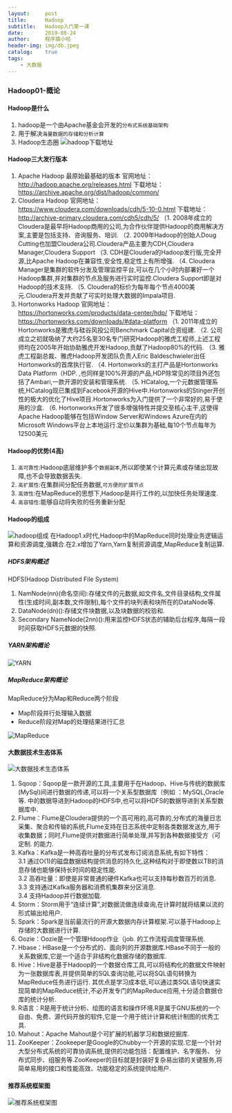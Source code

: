 ```yaml
---
layout:     post
title:      Hadoop
subtitle:   Hadoop入门第一课
date:       2019-08-24
author:     程序猿小哈
header-img: img/db.jpeg
catalog: 	true
tags:
    - 大数据
---
```


### Hadoop01-概论

#### Hadoop是什么
1. hadoop是一个由Apache基金会开发的`分布式系统基础架构`
2. 用于解决`海量数据的存储和分析计算`
3. Hadoop生态圈 ![hadoop下载地址](/postImg/Hadoop02.jpg )

#### Hadoop三大发行版本
1. Apache Hadoop 最原始最基础的版本
官网地址：http://hadoop.apache.org/releases.html
下载地址：https://archive.apache.org/dist/hadoop/common/
2. Cloudera Hadoop 
官网地址：https://www.cloudera.com/downloads/cdh/5-10-0.html
下载地址：http://archive-primary.cloudera.com/cdh5/cdh/5/
（1. 2008年成立的Cloudera是最早将Hadoop商用的公司,为合作伙伴提供Hadoop的商用解决方案,主要是包括支持、咨询服务、培训.
（2. 2009年Hadoop的创始人Doug Cutting也加盟Cloudera公司.Cloudera产品主要为CDH,Cloudera Manager,Cloudera Support
（3. CDH是Cloudera的Hadoop发行版,完全开源,比Apache Hadoop在兼容性,安全性,稳定性上有所增强.
（4. Cloudera Manager是集群的软件分发及管理监控平台,可以在几个小时内部署好一个Hadoop集群,并对集群的节点及服务进行实时监控.Cloudera Support即是对Hadoop的技术支持.
（5. Cloudera的标价为每年每个节点4000美元.Cloudera开发并贡献了可实时处理大数据的Impala项目.
3. Hortonworks Hadoop
官网地址：https://hortonworks.com/products/data-center/hdp/
下载地址：https://hortonworks.com/downloads/#data-platform
（1. 2011年成立的Hortonworks是雅虎与硅谷风投公司Benchmark Capital合资组建.
（2. 公司成立之初就吸纳了大约25名至30名专门研究Hadoop的雅虎工程师,上述工程师均在2005年开始协助雅虎开发Hadoop,贡献了Hadoop80%的代码.
（3. 雅虎工程副总裁、雅虎Hadoop开发团队负责人Eric Baldeschwieler出任Hortonworks的首席执行官.
（4. Hortonworks的主打产品是Hortonworks Data Platform（HDP. ,也同样是100%开源的产品,HDP除常见的项目外还包括了Ambari,一款开源的安装和管理系统.
（5. HCatalog,一个元数据管理系统,HCatalog现已集成到Facebook开源的Hive中.Hortonworks的Stinger开创性的极大的优化了Hive项目.Hortonworks为入门提供了一个非常好的,易于使用的沙盒.
（6. Hortonworks开发了很多增强特性并提交至核心主干,这使得Apache Hadoop能够在包括Window Server和Windows Azure在内的Microsoft Windows平台上本地运行.定价以集群为基础,每10个节点每年为12500美元

#### Hadoop的优势(4高)
1. `高可靠性`:Hadoop底层维护多个`数据副本`,所以即使某个计算元素或存储出现故障,也不会导致数据丢失.
2. `高扩展性`:在集群间分配任务数据,`可方便的扩展节点`
3. `高效性`:在MapReduce的思想下,Hadoop是并行工作的,以加快任务处理速度.
4. `高容错性`:能够自动将失败的任务重新分配

#### Hadoop的组成
![hadoop组成](/postImg/Hadoop03.jpg )
在Hadoop1.x时代,Hadoop中的MapReduce同时处理业务逻辑运算和资源调度,强耦合.在2.x增加了Yarn,Yarn复制资源调度,MapReduce复制运算.

##### HDFS架构概述
HDFS(Hadoop Distributed File System)
1. NamNode(nn)(命名空间):存储文件的元数据,如文件名,文件目录结构,文件属性(生成时间,副本数,文件限制),每个文件的块列表和块所在的DataNode等.
2. DataNode(dn)():存储文件块数据,以及块数据的校验和.
3. Secondary NameNode(2nn)():用来监控HDFS状态的辅助后台程序,每隔一段时间获取HDFS元数据的快照.

##### YARN架构概论
![YARN](/postImg/Hadoop04.jpg )

##### MapReduce架构概论
MapReduce分为Map和Reduce两个阶段
+ Map阶段并行处理输入数据
+ Reduce阶段对Map的处理结果进行汇总

![MapReduce](/postImg/Hadoop05.jpg )

#### 大数据技术生态体系
![大数据技术生态体系](/postImg/Hadoop06.jpg )

1. Sqoop：Sqoop是一款开源的工具,主要用于在Hadoop、Hive与传统的数据库(MySql)间进行数据的传递,可以将一个关系型数据库（例如 ：MySQL,Oracle 等. 中的数据导进到Hadoop的HDFS中,也可以将HDFS的数据导进到关系型数据库中.
2. Flume：Flume是Cloudera提供的一个高可用的,高可靠的,分布式的海量日志采集、聚合和传输的系统,Flume支持在日志系统中定制各类数据发送方,用于收集数据；同时,Flume提供对数据进行简单处理,并写到各种数据接受方（可定制. 的能力.
3. Kafka：Kafka是一种高吞吐量的分布式发布订阅消息系统,有如下特性：<br>
 3.1 通过O(1)的磁盘数据结构提供消息的持久化,这种结构对于即使数以TB的消息存储也能够保持长时间的稳定性能.<br>
 3.2 高吞吐量：即使是非常普通的硬件Kafka也可以支持每秒数百万的消息.<br>
 3.3 支持通过Kafka服务器和消费机集群来分区消息.<br>
 3.4 支持Hadoop并行数据加载.<br>
4. Storm：Storm用于“连续计算”,对数据流做连续查询,在计算时就将结果以流的形式输出给用户.
5. Spark：Spark是当前最流行的开源大数据内存计算框架.可以基于Hadoop上存储的大数据进行计算.
6. Oozie：Oozie是一个管理Hdoop作业（job. 的工作流程调度管理系统.
7. Hbase：HBase是一个分布式的、面向列的开源数据库.HBase不同于一般的关系数据库,它是一个适合于非结构化数据存储的数据库.
8. Hive：Hive是基于Hadoop的一个数据仓库工具,可以将结构化的数据文件映射为一张数据库表,并提供简单的SQL查询功能,可以将SQL语句转换为MapReduce任务进行运行. 其优点是学习成本低,可以通过类SQL语句快速实现简单的MapReduce统计,不必开发专门的MapReduce应用,十分适合数据仓库的统计分析.
10. R语言：R是用于统计分析、绘图的语言和操作环境.R是属于GNU系统的一个自由、免费、源代码开放的软件,它是一个用于统计计算和统计制图的优秀工具.
11. Mahout：Apache Mahout是个可扩展的机器学习和数据挖掘库.
12. ZooKeeper：Zookeeper是Google的Chubby一个开源的实现.它是一个针对大型分布式系统的可靠协调系统,提供的功能包括：配置维护、名字服务、 分布式同步、组服务等.ZooKeeper的目标就是封装好复杂易出错的关键服务,将简单易用的接口和性能高效、功能稳定的系统提供给用户.

#### 推荐系统框架图
![推荐系统框架图](/postImg/Hadoop07.jpg )


  

  